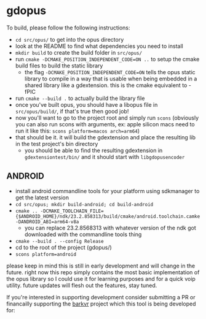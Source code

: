 # gdopus

To build, please follow the following instructions:
- `cd src/opus/` to get into the opus directory
- look at the README to find what dependencies you need to install
- `mkdir build` to create the build folder in `src/opus/`
- run `cmake -DCMAKE_POSITION_INDEPENDENT_CODE=ON ..` to setup the cmake build files to build the static library
  - the flag `-DCMAKE_POSITION_INDEPENDENT_CODE=ON` tells the opus static library to compile in a way that is usable when being embedded in a shared library like a gdextension. this is the cmake equivalent to -fPIC
- run `cmake --build .` to actually build the library file
- once you've built opus, you should have a libopus file in `src/opus/build/`, if that's true then good job!
- now you'll want to go to the project root and simply run `scons` (obviously you can also run scons with arguments, ex: apple silicon macs need to run it like this: `scons platform=macos arch=arm64`)
- that should be it. it will build the gdextension and place the resulting lib in the test project's bin directory
  - you should be able to find the resulting gdextension in `gdextensiontest/bin/` and it should start with `libgdopusencoder`

## ANDROID
- install android commandline tools for your platform using sdkmanager to get the latest version
- `cd src/opus; mkdir build-android; cd build-android`
- `cmake .. -DCMAKE_TOOLCHAIN_FILE={$ANDROID_HOME}/ndk/23.2.858313/build/cmake/android.toolchain.camke -DANDROID_ABI=arm64-v8a`
  - you can replace 23.2.8568313 with whatever version of the ndk got downloaded with the commandline tools thing
- `cmake --build . --config Release`
- cd to the root of the project (gdopus/)
- `scons platform=android`

please keep in mind this is still in early development and will change in the future.
right now this repo simply contains the most basic implementation of the opus library so I could use it for learning purposes and for a quick voip utility.
future updates will flesh out the features, stay tuned.

If you're interested in supporting development consider submitting a PR or financailly supporting the [barkvr](https://github.com/zodywoolsey/barkvr) project which this tool is being developed for: 
